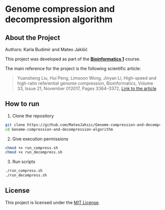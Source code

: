 # Genome compression and decompression algorithm

## About the Project

Authors: Karla Budimir and Mateo Jakšić

This project was developed as part of the **[Bioinformatics 1](https://www.fer.unizg.hr/predmet/bio1)** course.  

The main reference for the project is the following scientific article:

> Yuansheng Liu, Hui Peng, Limsoon Wong, Jinyan Li, High-speed and high-ratio referential genome compression, Bioinformatics, Volume 33, Issue 21, November 012017, Pages 3364–3372, 
> [Link to the article](https://academic.oup.com/bioinformatics/article/33/21/3364/3885699?login=true) 

## How to run

1. Clone the repository

```bash
git clone https://github.com/MateoJaksic/Genome-compression-and-decompression-algorithm.git
cd Genome-compression-and-decompression-algorithm
```

2. Give execution permissions

```bash
chmod +x run_compress.sh
chmod +x run_decompress.sh
```

3. Run scripts

```bash
./run_compress.sh
./run_decompress.sh
```

## License

This project is licensed under the [MIT License](./LICENSE).